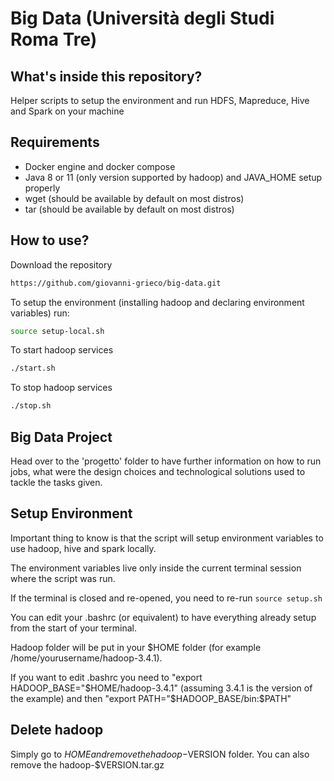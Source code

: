 # Big Data (Università degli Studi Roma Tre)
## What's inside this repository?
Helper scripts to setup the environment and run HDFS, Mapreduce, Hive and Spark on your machine

## Requirements
- Docker engine and docker compose
- Java 8 or 11 (only version supported by hadoop) and JAVA_HOME setup properly
- wget (should be available by default on most distros)
- tar (should be available by default on most distros)

## How to use?
Download the repository
```bash
https://github.com/giovanni-grieco/big-data.git
```

To setup the environment (installing hadoop and declaring environment variables) run:
```bash
source setup-local.sh
```

To start hadoop services
```bash
./start.sh
```

To stop hadoop services
```bash
./stop.sh
```

## Big Data Project
Head over to the 'progetto' folder to have further information on how to run jobs, what were the design choices and technological solutions used to tackle the tasks given.


## Setup Environment
Important thing to know is that the script will setup environment variables to use hadoop, hive and spark locally. 

The environment variables live only inside the current terminal session where the script was run.

If the terminal is closed and re-opened, you need to re-run ```source setup.sh```

You can edit your .bashrc (or equivalent) to have everything already setup from the start of your terminal.

Hadoop folder will be put in your $HOME folder (for example /home/yourusername/hadoop-3.4.1).

If you want to edit .bashrc you need to "export HADOOP_BASE="$HOME/hadoop-3.4.1" (assuming 3.4.1 is the version of the example) and then "export PATH="$HADOOP_BASE/bin:$PATH"

## Delete hadoop
Simply go to $HOME and remove the hadoop-$VERSION folder. You can also remove the hadoop-$VERSION.tar.gz
